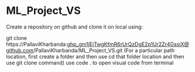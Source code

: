 # ML_Project_VS

Create a repository on github and clone it on local using:

git clone https://PallaviKharbanda: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@github.com/PallaviKharbanda/ML_Project_VS.git
(For a particular path location, first create a folder and then use cd that folder location and then use git clone command)
use code . to open visual code from terminal

